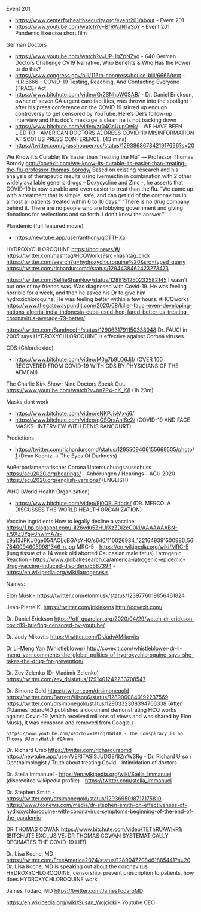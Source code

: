 

Event 201
  - https://www.centerforhealthsecurity.org/event201/about -  Event 201
  - https://www.youtube.com/watch?v=BfRWJN1aSpY - Event 201 Pandemic Exercise short film

German Doctors
  - https://www.youtube.com/watch?v=UP-1gZpNZvg - 640 German Doctors Challenge CV19 Narrative, Who Benefits & Who Has the Power to do this?
  - https://www.congress.gov/bill/116th-congress/house-bill/6666/text - H.R.6666 - COVID-19 Testing, Reaching, And Contacting Everyone (TRACE) Act
  - https://www.bitchute.com/video/Qr2SNhpW0SAB/ - Dr. Daniel Erickson, owner of seven CA urgent care facilities, was thrown into the spotlight after his press conference on the COVID 19 stirred up enough controversy to get censored by YouTube. Here’s Del’s follow-up interview and this doc’s message is clear: he is not backing down
  - https://www.bitchute.com/video/zr04GsUupOwk/ - WE HAVE BEEN LIED TO - AMERICAN DOCTORS ADDRESS COVID-19 MISINFORMATION AT SCOTUS PRESS CONFERENCE. (43 mins)
  - https://twitter.com/grasshopperxcc/status/1293868678421917696?s=20


We Know it’s Curable; It’s Easier than Treating the Flu” — Professor Thomas Borody
  http://covexit.com/we-know-its-curable-its-easier-than-treating-the-flu-professor-thomas-borody/
  Based on existing research and his analysis of therapeutic results using Ivermectin in combination with 2 other widely available generic drugs – Doxycycline and Zinc -, he asserts that COVID-19 is now curable and even easier to treat than the flu.
  “We came up with a treatment that is simple, safe, and can get rid of the coronavirus in almost all patients treated within 6 to 10 days.”
  “There is no drug company behind it. There are no people who are lobbying government and giving donations for reelections and so forth. I don’t know the answer.”


Plandemic (full featured movie)
- https://newtube.app/user/anthony/qCTTHXa



HYDROXYCHLOROQUINE
  https://hcq.news/#/
  https://twitter.com/hashtag/HCQWorks?src=hashtag_click
  https://twitter.com/search?q=hydroxychloroquine%20&src=typed_query
  https://twitter.com/richardursomd/status/1294438462423273473

  https://twitter.com/SelfieShanNow/status/1288151250232582145
    I wasn't but one of my friends was. Was diagnosed with Covid-19. He was feeling horrible for a week, and then he asked his Dr to give him hydroxichloroquine. He was feeling better within a few hours. #HCQworks
  https://www.thegatewaypundit.com/2020/08/killer-fauci-even-developing-nations-algeria-india-indonesia-cuba-used-hcq-fared-better-us-treating-coronavirus-average-79-better/


  https://twitter.com/Sundncefn/status/1290631791150338048
    Dr. FAUCI in 2005 says HYDROXYCHLOROQUINE is effective against Corona viruses.

CDS (Chlordioxide)
  - https://www.bitchute.com/video/M0g7b9LO6Jjf/ (OVER 100 RECOVERED FROM COVID-19 WITH CDS BY PHYSICIANS OF THE AEMEMI)

The Charlie Kirk Show: Nine Doctors Speak Out.
  https://www.youtube.com/watch?v=nn2P4-cK_K8 (1h 23m)


Masks dont work
  - https://www.bitchute.com/video/eNKPJivMxvj6/
  - https://www.bitchute.com/video/qCSOrsAnI6e2/ (COVID-19 AND FACE MASKS- INTERVIEW WITH DENIS RANCOURT)


Predictions
  - https://twitter.com/richardursomd/status/1295509406155669505/photo/1 (Dean Koontz -> The Eyes Of Darkness)



Außerparlamentarischer Corona Untersuchungsausschuss
  https://acu2020.org/hearings/ - Anhörungen / Hearings – ACU 2020
  https://acu2020.org/english-versions/ (ENGLISH)


WHO (World Health Organization)
  - https://www.bitchute.com/video/Ej0OELFifods/ (DR. MERCOLA DISCUSSES THE WORLD HEALTH ORGANIZATION)

Vaccine ingridients
  How to legally decline a vaccine:
    https://1.bp.blogspot.com/-iI26vdu5ZHU/XzZDi2eC0kI/AAAAAAABN-s/9XZ3YgivJhwlmA7s-z9a13JFKU0ge054ACLcBGAsYHQ/s640/110026934_1221649391500986_5678400946059981346_n.jpg
  MRC-5
    - https://en.wikipedia.org/wiki/MRC-5 (lung tissue of a 14 week old aborted Caucasian male fetus)
  Latrogenic Reaction
    - https://www.globalresearch.ca/america-iatrogenic-epidemic-drug-vaccine-induced-disorders/5687394
    - https://en.wikipedia.org/wiki/Iatrogenesis



Names:

  Elon Musk
    - https://twitter.com/elonmusk/status/1239776019856461824

  Jean-Pierre K.
    https://twitter.com/jpkiekens
    http://covexit.com/

  Dr. Daniel Erickson
    https://off-guardian.org/2020/04/29/watch-dr-erickson-covid19-briefing-censored-by-youtube/

  Dr. Judy Mikovits
    https://twitter.com/DrJudyAMikovits


  Dr Li-Meng Yan (Whistleblower)
    http://covexit.com/whistleblower-dr-li-meng-yan-comments-the-global-politics-of-hydroxychloroquine-says-she-takes-the-drug-for-prevention/

  Dr. Zev Zelenko (Dr Vladimir Zelenko)
    https://twitter.com/zev_dr/status/1291401242233708547

  Dr. Simone Gold
    https://twitter.com/drsimonegold
    https://twitter.com/BarrettWilson6/status/1289000840192237569
    https://twitter.com/drsimonegold/status/1290332308394766338 (After @JamesTodaroMD published a document demonstrating HCQ works against Covid-19 (which received millions of views and was shared by Elon Musk), it was censored and removed from Google.)


    https://www.youtube.com/watch?v=JVFoQ7OWl48 - The Conspiracy is no Theory @JennyHatch #QAnon

  Dr. Richard Urso
    https://twitter.com/richardursomd
    https://newtube.app/user/VERITASISJUDGE/8ZmWSRg - Dr. Richard Urso / Ophthalmologist / Truth about treating Covid
      - intimidation of doctors
      -

  Dr. Stella Immanuel
    - https://en.wikipedia.org/wiki/Stella_Immanuel (discredited wikipedia profile)
    - https://twitter.com/stella_immanuel

  Dr. Stephen Smith
    - https://twitter.com/drsimonegold/status/1293695018717175810
    - https://www.foxnews.com/media/dr-stephen-smith-on-effectiveness-of-hydroxychloroquine-with-coronavirus-symptoms-beginning-of-the-end-of-the-pandemic

  DR THOMAS COWAN
    https://www.bitchute.com/video/TEThRUAWIxR1/ (BITCHUTE EXCLUSIVE: DR THOMAS COWAN SYSTEMATICALLY DECIMATES THE COVID-19 LIE!)

  Dr. Lisa Koche, MD
    https://twitter.com/FreeAmerica2024/status/1289047208461885441?s=20 Dr. Lisa Koche, MD is speaking out about the coronavirus
      HYDROXYCHLOROQUINE, censorship, prevent prescription to patients, how does HYDROXYCHLOROQUINE work

  James Todaro, MD
    https://twitter.com/JamesTodaroMD


  https://en.wikipedia.org/wiki/Susan_Wojcicki - Youtube CEO
